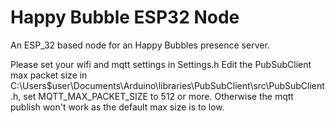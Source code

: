 # Happy Bubble ESP32 Node
An ESP_32 based node for an Happy Bubbles presence server.


Please set your wifi and mqtt settings in Settings.h
Edit the PubSubClient max packet size in C:\Users\$user\Documents\Arduino\libraries\PubSubClient\src\PubSubClient.h, set MQTT_MAX_PACKET_SIZE to 512 or more. Otherwise the mqtt publish won't work as the default max size is to low.
